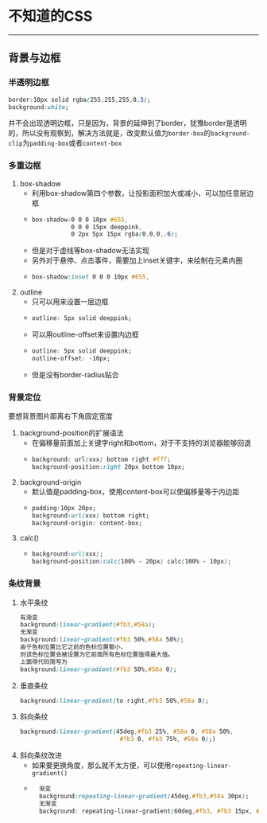 # 不知道的CSS

---

## 背景与边框

### 半透明边框

```css
border:10px solid rgba(255,255,255,0.3);
background:white;
```

并不会出现透明边框，只是因为，背景的延伸到了border，犹豫border是透明的，所以没有观察到，解决方法就是，改变默认值为`border-box`的`background-clip`为`padding-box`或者`content-box`

### 多重边框

1. box-shadow
    * 利用box-shadow第四个参数，让投影面积加大或减小，可以加任意层边框
    *   ```css
        box-shadow:0 0 0 10px #655,
                   0 0 0 15px deeppink,
                   0 2px 5px 15px rgba(0,0,0,.6);
        ```
    * 但是对于虚线等box-shadow无法实现
    * 另外对于悬停、点击事件，需要加上inset关键字，来绘制在元素内圈
    *   ```css
        box-shadow:inset 0 0 0 10px #655,
        ```
2. outline
    * 只可以用来设置一层边框
    *   ```css
        outline: 5px solid deeppink;
        ```
    * 可以用outline-offset来设置内边框
    *   ```css
        outline: 5px solid deeppink;
        outline-offset: -10px;
        ```
    * 但是没有border-radius贴合

### 背景定位

要想背景图片距离右下角固定宽度

1. background-position的扩展语法
    *  在偏移量前面加上关键字right和bottom，对于不支持的浏览器能够回退
    *   ```css
        background: url(xxx) bottom right #fff;
        background-position:right 20px bottom 10px;
        ```
2. background-origin
    * 默认值是padding-box，使用content-box可以使偏移量等于内边距
    *   ```css
        padding:10px 20px;
        background:url(xxx) bottom right;
        background-origin: content-box;
        ```
3. calc()
    *   ```css
        background:url(xxx);
        background-position:calc(100% - 20px) calc(100% - 10px);
        ```

### 条纹背景

1. 水平条纹
    ```css
    有渐变
    background:linear-gradient(#fb3,#58a);
    无渐变
    background:linear-gradient(#fb3 50%,#58a 50%);
    由于色标位置比它之前的色标位置都小，
    则该色标位置会被设置为它前面所有色标位置值得最大值。
    上面得代码简写为
    background:linear-gradient(#fb3 50%,#58a 0);
    ```
2. 垂直条纹
    ```css
    background:linear-gradient(to right,#fb3 50%,#58a 0);
    ```
3. 斜向条纹
    ```css
    background:linear-gradient(45deg,#fb3 25%, #58a 0, #58a 50%,
                                #fb3 0, #fb3 75%, #58a 0);)
    ```
4. 斜向条纹改进
    * 如果要更换角度，那么就不太方便，可以使用`repeating-linear-gradient()`
    * ```css
        渐变
        background:repeating-linear-gradient(45deg,#fb3,#58a 30px);
        无渐变
        background: repeating-linear-gradient(60deg,#fb3, #fb3 15px, #58a 0, #58a 30px);
      ```
